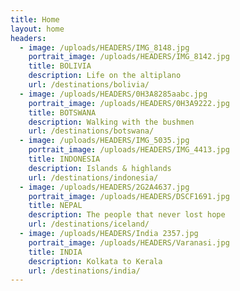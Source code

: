 ```yaml
---
title: Home
layout: home
headers:
  - image: /uploads/HEADERS/IMG_8148.jpg
    portrait_image: /uploads/HEADERS/IMG_8142.jpg
    title: BOLIVIA
    description: Life on the altiplano
    url: /destinations/bolivia/
  - image: /uploads/HEADERS/0H3A8285aabc.jpg
    portrait_image: /uploads/HEADERS/0H3A9222.jpg
    title: BOTSWANA
    description: Walking with the bushmen
    url: /destinations/botswana/
  - image: /uploads/HEADERS/IMG_5035.jpg
    portrait_image: /uploads/HEADERS/IMG_4413.jpg
    title: INDONESIA
    description: Islands & highlands
    url: /destinations/indonesia/
  - image: /uploads/HEADERS/2G2A4637.jpg
    portrait_image: /uploads/HEADERS/DSCF1691.jpg
    title: NEPAL
    description: The people that never lost hope
    url: /destinations/iceland/
  - image: /uploads/HEADERS/India 2357.jpg
    portrait_image: /uploads/HEADERS/Varanasi.jpg
    title: INDIA
    description: Kolkata to Kerala
    url: /destinations/india/
---
```


